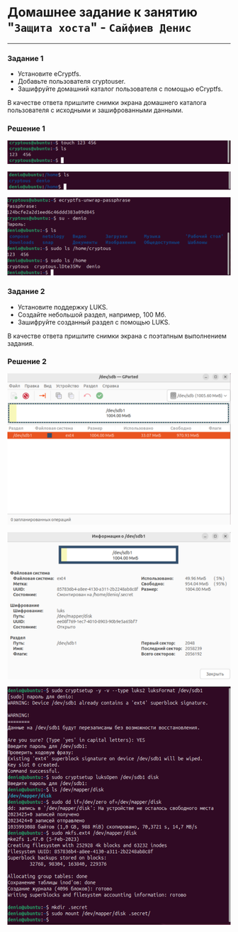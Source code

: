 # Домашнее задание к занятию "`Защита хоста`" - `Сайфиев Денис`
---



### Задание 1

* Установите eCryptfs.
* Добавьте пользователя cryptouser.
* Зашифруйте домашний каталог пользователя с помощью eCryptfs.

В качестве ответа пришлите снимки экрана домашнего каталога пользователя с исходными и зашифрованными данными.




### Решение 1

![1.1.](https://github.com/DenioSa/ZH/blob/d44da5dc638c4b1758465e20dba40c7e05976e48/img/1.1..bmp)

![1.2.](https://github.com/DenioSa/ZH/blob/d44da5dc638c4b1758465e20dba40c7e05976e48/img/1.2..bmp)

![1.3.](https://github.com/DenioSa/ZH/blob/d44da5dc638c4b1758465e20dba40c7e05976e48/img/1.3..bmp)






### Задание 2

* Установите поддержку LUKS.
* Создайте небольшой раздел, например, 100 Мб.
* Зашифруйте созданный раздел с помощью LUKS.

В качестве ответа пришлите снимки экрана с поэтапным выполнением задания.





### Решение 2

![2.1.](https://github.com/DenioSa/ZH/blob/d44da5dc638c4b1758465e20dba40c7e05976e48/img/2.1..bmp)

![2.2.](https://github.com/DenioSa/ZH/blob/d44da5dc638c4b1758465e20dba40c7e05976e48/img/2.2..bmp)

![2.2.](https://github.com/DenioSa/ZH/blob/d44da5dc638c4b1758465e20dba40c7e05976e48/img/2.3..bmp)
